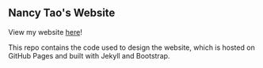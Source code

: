 ## Nancy Tao's Website

View my website [here](http://nancytao.com/)!

This repo contains the code used to design the website, which is hosted on GitHub Pages and built with Jekyll and Bootstrap.
